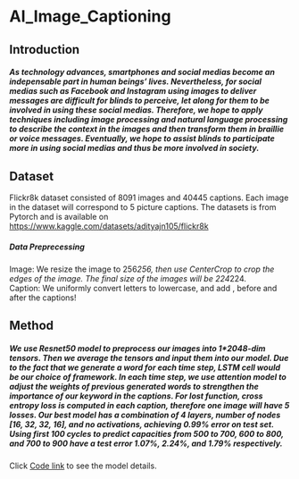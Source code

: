 # AI_Image_Captioning
## Introduction
##### As technology advances, smartphones and social medias become an indepensable part in human beings’ lives. Nevertheless, for social medias such as Facebook and Instagram using images to deliver messages are difficult for blinds to perceive, let along for them to be involved in using these social medias. Therefore, we hope to apply techniques including image processing and natural language processing to describe the context in the images and then transform them in braillie or voice messages. Eventually, we hope to assist blinds to participate more in using social medias and thus be more involved in society.

## Dataset
Flickr8k dataset consisted of 8091 images and 40445 captions. Each image in the dataset will correspond to 5 picture captions.
The datasets is from Pytorch and is available on https://www.kaggle.com/datasets/adityajn105/flickr8k
##### Data Preprecessing
Image: We resize the image to 256*256, then use CenterCrop to crop the edges of the image. The final size of the images will be 224*224. \
Caption: We uniformly convert letters to lowercase, and add <start>, <end> before and after the captions!

## Method
##### We use Resnet50 model to preprocess our images into 1*2048-dim tensors. Then we average the tensors and input them into our model. Due to the fact that we generate a word for each time step, LSTM cell would be our choice of framework. In each time step, we use attention model to adjust the weights of previous generated words to strengthen the importance of our keyword in the captions. For lost function, cross entropy loss is computed in each caption, therefore one image will have 5 losses. Our best model has a combination of 4 layers, number of nodes [16, 32, 32, 16], and no activations, achieving 0.99% error on test set. Using first 100 cycles to predict capacities from 500 to 700, 600 to 800, and 700 to 900 have a test error 1.07%, 2.24%, and 1.79% respectively.

Click [Code link](https://colab.research.google.com/drive/1sGQaDv5RaqCnhIKHLCzodKROOjBC4UNJ) to see the model details.
